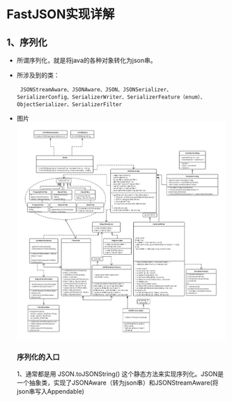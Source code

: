 # FastJSON实现详解

## 1、序列化

* 所谓序列化，就是将java的各种对象转化为json串。

* 所涉及到的类：

  ```
   JSONStreamAware、JSONAware、JSON、JSONSerializer、SerializerConfig、SerializerWriter、SerializerFeature（enum）、ObjectSerializer、SerializerFilter
  ```

* 图片
  ![](/assets/542381f7453e1.jpg.png)

  ### 序列化的入口

  1、通常都是用 JSON.toJSONString\(\) 这个静态方法来实现序列化。JSON是一个抽象类，实现了JSONAware（转为json串）和JSONStreamAware\(将json串写入Appendable\)

